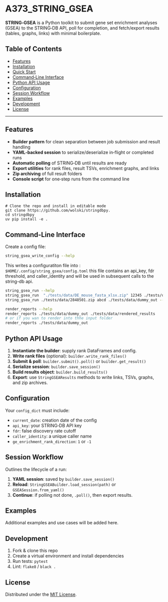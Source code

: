 # A373_STRING_GSEA

**STRING‑GSEA** is a Python toolkit to submit gene set enrichment analyses (GSEA) to the STRING‑DB API, poll for completion, and fetch/export results (tables, graphs, links) with minimal boilerplate.

## Table of Contents

- [Features](#features)
- [Installation](#installation)
- [Quick Start](#quick-start)
- [Command‑Line Interface](#command-line-interface)
- [Python API Usage](#python-api-usage)
- [Configuration](#configuration)
- [Session Workflow](#session-workflow)
- [Examples](#examples)
- [Development](#development)
- [License](#license)

---

## Features

- **Builder pattern** for clean separation between job submission and result handling
- **YAML‑backed session** to serialize/deserialize in‑flight or completed runs
- **Automatic polling** of STRING‑DB until results are ready
- **Export utilities** for rank files, result TSVs, enrichment graphs, and links
- **Zip archiving** of full result folders
- **Console script** for one‑step runs from the command line

## Installation

```shell
# Clone the repo and install in editable mode
git clone https://github.com/wolski/stringdbpy.
cd stringdbpy
uv pip install -e .
```


## Command‑Line Interface

Create a config file:

```sh
string_gsea_write_config --help
```

This writes a configuratiton file into : `$HOME/.config/string_gsea/config.toml`
this file contains an api_key, fdr threshold, and caller_identity and will be used in subsequent calls to the string-db api.


```sh
string_gsea_run --help
string_gsea_run  "./tests/data/DE_mouse_fasta_xlsx.zip" 12345 ./tests/data/dummy_2_out --from-rnk
string_gsea_run ./tests/data/2848501.zip abcd ./tests/data/dummy_out --from-rnk

```

```sh
render_reports --help
render_reports ./tests/data/dummy_out ./tests/data/rendered_results
# or if you wan to render into thhe input folder
render_reports ./tests/data/dummy_out 

```


## Python API Usage


1. **Instantiate the builder**: supply rank DataFrames and config.  
2. **Write rank files** (optional): `builder.write_rank_files()`  
3. **Submit & poll**: `builder.submit().poll()` or `builder.get_result()`  
4. **Serialize session**: `builder.save_session()`  
5. **Build results object**: `builder.build_results()`  
6. **Export**: use `StringGSEAResults` methods to write links, TSVs, graphs, and zip archives.

## Configuration

Your `config_dict` must include:

- `current_date`: creation date of the config
- `api_key`: your STRING‑DB API key  
- `fdr`: false discovery rate cutoff  
- `caller_identity`: a unique caller name  
- `ge_enrichment_rank_direction`: `1` or `-1`

## Session Workflow

Outlines the lifecycle of a run:

1. **YAML session**: saved by `builder.save_session()`  
2. **Reload**: `StringGSEABuilder.load_session(path)` or `GSEASession.from_yaml()`  
3. **Continue**: if polling not done, `.poll()`, then export results.

## Examples

Additional examples and use cases will be added here.

## Development

1. Fork & clone this repo  
2. Create a virtual environment and install dependencies  
3. Run tests: `pytest`  
4. Lint: `flake8` / `black .`  

## License

Distributed under the [MIT License](https://spdx.org/licenses/MIT.html).

